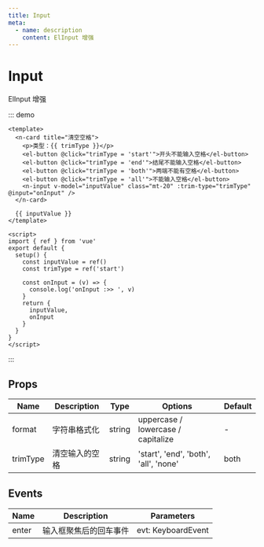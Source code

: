 ```yaml
---
title: Input
meta:
  - name: description
    content: ElInput 增强
---
```


# Input

ElInput 增强

::: demo

```vue
<template>
  <n-card title="清空空格">
    <p>类型：{{ trimType }}</p>
    <el-button @click="trimType = 'start'">开头不能输入空格</el-button>
    <el-button @click="trimType = 'end'">结尾不能输入空格</el-button>
    <el-button @click="trimType = 'both'">两端不能有空格</el-button>
    <el-button @click="trimType = 'all'">不能输入空格</el-button>
    <n-input v-model="inputValue" class="mt-20" :trim-type="trimType" @input="onInput" />
  </n-card>

  {{ inputValue }}
</template>

<script>
import { ref } from 'vue'
export default {
  setup() {
    const inputValue = ref()
    const trimType = ref('start')

    const onInput = (v) => {
      console.log('onInput :>> ', v)
    }
    return {
      inputValue,
      onInput
    }
  }
}
</script>
```

:::

## Props

| Name     | Description    | Type   | Options                               | Default |
| -------- | -------------- | ------ | ------------------------------------- | ------- |
| format   | 字符串格式化   | string | uppercase / lowercase / capitalize    | -       |
| trimType | 清空输入的空格 | string | 'start', 'end', 'both', 'all', 'none' | both    |

## Events

| Name  | Description            | Parameters         |
| ----- | ---------------------- | ------------------ |
| enter | 输入框聚焦后的回车事件 | evt: KeyboardEvent |
